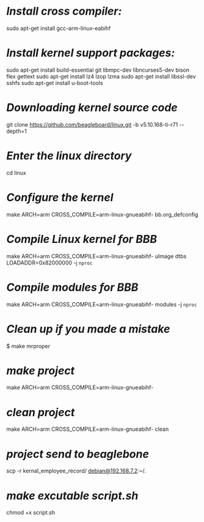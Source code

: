 # *Install cross compiler:*
sudo apt-get install gcc-arm-linux-eabihf

# *Install kernel support packages:*
sudo apt-get install build-essential git libmpc-dev libncurses5-dev bison flex gettext
sudo apt-get install lz4 lzop lzma
sudo apt-get install libssl-dev sshfs
sudo apt-get install u-boot-tools

# *Downloading kernel source code*
git clone https://github.com/beagleboard/linux.git -b v5.10.168-ti-r71 --depth=1

# *Enter the linux directory*
cd linux

# *Configure the kernel*
make ARCH=arm CROSS_COMPILE=arm-linux-gnueabihf- bb.org_defconfig

# *Compile Linux kernel for BBB*
make ARCH=arm CROSS_COMPILE=arm-linux-gnueabihf- uImage dtbs LOADADDR=0x82000000 -j `nproc`

# *Compile modules for BBB*
make ARCH=arm CROSS_COMPILE=arm-linux-gnueabihf- modules -j `nproc`

# *Clean up if you made a mistake*
$ make mrproper

# *make project*
make ARCH=arm CROSS_COMPILE=arm-linux-gnueabihf-

# *clean project*
make ARCH=arm CROSS_COMPILE=arm-linux-gnueabihf- clean

# *project send to beaglebone*
scp -r kernal_employee_record/ debian@192.168.7.2:~/.

# *make excutable script.sh*
chmod +x script.sh
